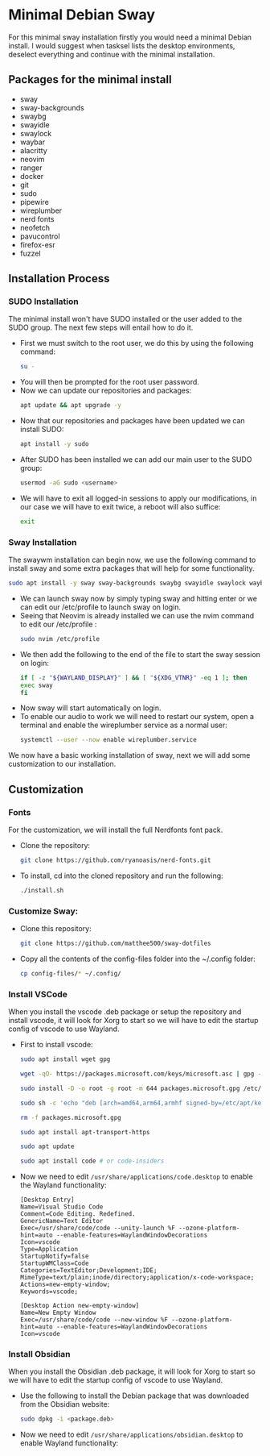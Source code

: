 # Minimal Debian Sway

For this minimal sway installation firstly you would need a minimal Debian install. I would suggest when tasksel lists the desktop environments, deselect everything and continue with the minimal installation.

## Packages for the minimal install

* sway
* sway-backgrounds
* swaybg
* swayidle
* swaylock
* waybar
* alacritty
* neovim
* ranger
* docker
* git
* sudo
* pipewire
* wireplumber
* nerd fonts
* neofetch
* pavucontrol
* firefox-esr
* fuzzel

## Installation Process

### SUDO Installation

The minimal install won't have SUDO installed or the user added to the SUDO group. The next few steps will entail how to do it.

* First we must switch to the root user, we do this by using the following command:
  ```bash
  su -
  ```
* You will then be prompted for the root user password.
* Now we can update our repositories and packages:
  ```bash
  apt update && apt upgrade -y
  ```
* Now that our repositories and packages have been updated we can install SUDO:
  ```bash
  apt install -y sudo
  ```
* After SUDO has been installed we can add our main user to the SUDO group:
  ```bash
  usermod -aG sudo <username>
  ```
* We will have to exit all logged-in sessions to apply our modifications, in our case we will have to exit twice, a reboot will also suffice:
  ```bash
  exit
  ```

### Sway Installation
The swaywm installation can begin now, we use the following command to install sway and some extra packages that will help for some functionality.

```bash
sudo apt install -y sway sway-backgrounds swaybg swayidle swaylock waybar alacritty neovim ranger git pipewire wireplumber neofetch pavucontrol fuzzel firefox-esr
```

* We can launch sway now by simply typing sway and hitting enter or we can edit our /etc/profile to launch sway on login.
* Seeing that Neovim is already installed we can use the nvim command to edit our /etc/profile :
  ```bash
  sudo nvim /etc/profile
  ```
* We then add the following to the end of the file to start the sway session on login:
  ```bash
  if [ -z "${WAYLAND_DISPLAY}" ] && [ "${XDG_VTNR}" -eq 1 ]; then
  exec sway
  fi
  ```
* Now sway will start automatically on login.
* To enable our audio to work we will need to restart our system, open a terminal and enable the wireplumber service as a normal user:
  ```bash
  systemctl --user --now enable wireplumber.service
  ```

We now have a basic working installation of sway, next we will add some customization to our installation.

## Customization

### Fonts
For the customization, we will install the full Nerdfonts font pack.
* Clone the repository:
  ```bash
  git clone https://github.com/ryanoasis/nerd-fonts.git
  ```
* To install, cd into the cloned repository and run the following:
  ```bash
  ./install.sh
  ```

### Customize Sway:
* Clone this repository:
  ```bash
  git clone https://github.com/matthee500/sway-dotfiles
  ```
* Copy all the contents of the config-files folder into the ~/.config folder:
  ```bash
  cp config-files/* ~/.config/
  ```

### Install VSCode
When you install the vscode .deb package or setup the repository and install vscode, it will look for Xorg to start so we will have to edit the startup config of vscode to use Wayland.

* First to install vscode:
   ```bash
   sudo apt install wget gpg
   ```
   ```bash
   wget -qO- https://packages.microsoft.com/keys/microsoft.asc | gpg --dearmor > packages.microsoft.gpg
   ```
   ```bash
   sudo install -D -o root -g root -m 644 packages.microsoft.gpg /etc/apt/keyrings/packages.microsoft.gpg
   ```
   ```bash
   sudo sh -c 'echo "deb [arch=amd64,arm64,armhf signed-by=/etc/apt/keyrings/packages.microsoft.gpg] https://packages.microsoft.com/repos/code stable main" > /etc/apt/sources.list.d/vscode.list'
   ```
   ```bash
   rm -f packages.microsoft.gpg
   ```
   ```bash
   sudo apt install apt-transport-https
   ```
   ```bash
   sudo apt update
   ```
   ```bash
   sudo apt install code # or code-insiders
   ```
* Now we need to edit `/usr/share/applications/code.desktop` to enable the Wayland functionality:
  ```
  [Desktop Entry]
  Name=Visual Studio Code
  Comment=Code Editing. Redefined.
  GenericName=Text Editor
  Exec=/usr/share/code/code --unity-launch %F --ozone-platform-hint=auto --enable-features=WaylandWindowDecorations
  Icon=vscode
  Type=Application
  StartupNotify=false
  StartupWMClass=Code
  Categories=TextEditor;Development;IDE;
  MimeType=text/plain;inode/directory;application/x-code-workspace;
  Actions=new-empty-window;
  Keywords=vscode;
  
  [Desktop Action new-empty-window]
  Name=New Empty Window
  Exec=/usr/share/code/code --new-window %F --ozone-platform-hint=auto --enable-features=WaylandWindowDecorations
  Icon=vscode
  ```

### Install Obsidian
When you install the Obsidian .deb package, it will look for Xorg to start so we will have to edit the startup config of vscode to use Wayland.

* Use the following to install the Debian package that was downloaded from the Obsidian website:
  ```bash
  sudo dpkg -i <package.deb>
  ```
* Now we need to edit `/usr/share/applications/obsidian.desktop` to enable Wayland functionality:
  ```

  ```

